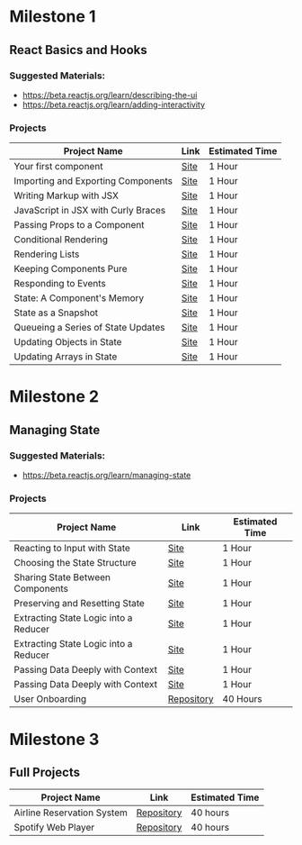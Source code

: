 # Milestone 1 
## React Basics and Hooks
### Suggested Materials:

- https://beta.reactjs.org/learn/describing-the-ui
- https://beta.reactjs.org/learn/adding-interactivity

### Projects

|Project Name|Link|Estimated Time|
--------|-------|------|
| Your first component | [Site](https://beta.reactjs.org/learn/your-first-component#challenges) | 1 Hour |
| Importing and Exporting Components | [Site](https://beta.reactjs.org/learn/importing-and-exporting-components#challenges) | 1 Hour |
| Writing Markup with JSX | [Site](https://beta.reactjs.org/learn/writing-markup-with-jsx#challenges) | 1 Hour |
| JavaScript in JSX with Curly Braces| [Site](https://beta.reactjs.org/learn/javascript-in-jsx-with-curly-braces#challenges) | 1 Hour |
| Passing Props to a Component| [Site](https://beta.reactjs.org/learn/passing-props-to-a-component#challenges) | 1 Hour |
| Conditional Rendering| [Site](https://beta.reactjs.org/learn/conditional-rendering#challenges) | 1 Hour |
| Rendering Lists| [Site](https://beta.reactjs.org/learn/rendering-lists#challenges) | 1 Hour |
| Keeping Components Pure| [Site](https://beta.reactjs.org/learn/keeping-components-pure#challenges) | 1 Hour |
| Responding to Events| [Site](https://beta.reactjs.org/learn/responding-to-events#challenges) | 1 Hour |
| State: A Component's Memory| [Site](https://beta.reactjs.org/learn/state-a-components-memory#challenges) | 1 Hour |
| State as a Snapshot| [Site](https://beta.reactjs.org/learn/state-as-a-snapshot#challenges) | 1 Hour |
| Queueing a Series of State Updates| [Site](https://beta.reactjs.org/learn/queueing-a-series-of-state-updates#challenges) | 1 Hour |
| Updating Objects in State| [Site](https://beta.reactjs.org/learn/updating-objects-in-state#challenges) | 1 Hour |
| Updating Arrays in State| [Site](https://beta.reactjs.org/learn/updating-arrays-in-state#challenges) | 1 Hour |


# Milestone 2

## Managing State

### Suggested Materials:
- https://beta.reactjs.org/learn/managing-state

### Projects

|Project Name|Link|Estimated Time|
|--------|-------|------|
| Reacting to Input with State| [Site](https://beta.reactjs.org/learn/reacting-to-input-with-state#challenges) | 1 Hour |
| Choosing the State Structure| [Site](https://beta.reactjs.org/learn/choosing-the-state-structure#challenges) | 1 Hour |
| Sharing State Between Components| [Site](https://beta.reactjs.org/learn/sharing-state-between-components#challenges) | 1 Hour |
| Preserving and Resetting State| [Site](https://beta.reactjs.org/learn/preserving-and-resetting-state#challenges) | 1 Hour |
| Extracting State Logic into a Reducer| [Site](https://beta.reactjs.org/learn/extracting-state-logic-into-a-reducer#challenges) | 1 Hour |
| Extracting State Logic into a Reducer| [Site](https://beta.reactjs.org/learn/extracting-state-logic-into-a-reducer#challenges) | 1 Hour |
| Passing Data Deeply with Context| [Site](https://beta.reactjs.org/learn/passing-data-deeply-with-context#challenges) | 1 Hour |
| Passing Data Deeply with Context| [Site](https://beta.reactjs.org/learn/passing-data-deeply-with-context#challenges) | 1 Hour |
| User Onboarding | [Repository](https://github.com/tomorrowdevs-projects/user-onboarding) | 40 Hours |

# Milestone 3

## Full Projects

|Project Name|Link|Estimated Time|
|--------|-------|------|
|Airline Reservation System| [Repository](https://github.com/tomorrowdevs-projects/airline-reservation-system) | 40 hours
|Spotify Web Player| [Repository](https://github.com/tomorrowdevs-projects/spotify-web-player) | 40 hours